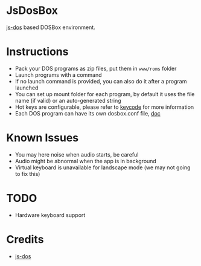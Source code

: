 # JsDosBox

[js-dos](https://js-dos.com/) based DOSBox environment.

# Instructions

- Pack your DOS programs as zip files, put them in `www/roms` folder
- Launch programs with a command
- If no launch command is provided, you can also do it after a program launched
- You can set up mount folder for each program, by default it uses the file name (if valid) or an auto-generated string
- Hot keys are configurable, please refer to [keycode](https://keycode.info/) for more information
- Each DOS program can have its own dosbox.conf file, [doc](http://js-dos.com/#js-dos-622-faq-how-to-override-dosboxconf)

# Known Issues

- You may here noise when audio starts, be careful
- Audio might be abnormal when the app is in background
- Virtual keyboard is unavailable for landscape mode (we may not going to fix this)

# TODO

- Hardware keyboard support

# Credits

- [js-dos](https://js-dos.com/)